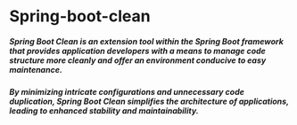 # Spring-boot-clean

##### Spring Boot Clean is an extension tool within the Spring Boot framework that provides application developers with a means to manage code structure more cleanly and offer an environment conducive to easy maintenance. 
##### By minimizing intricate configurations and unnecessary code duplication, Spring Boot Clean simplifies the architecture of applications, leading to enhanced stability and maintainability.
